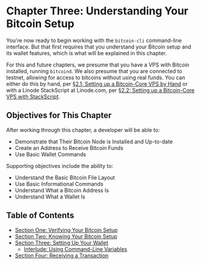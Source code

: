 # Chapter Three: Understanding Your Bitcoin Setup

You're now ready to begin working with the `bitcoin-cli` command-line interface. But that first requires that you understand your Bitcoin setup and its wallet features, which is what will be explained in this chapter.

For this and future chapters, we presume that you have a VPS with Bitcoin installed, running `bitcoind`. We also presume that you are connected to testnet, allowing for access to bitcoins without using real funds. You can either do this by hand, per [§2.1: Setting up a Bitcoin-Core VPS by Hand](02_1_Setting_Up_a_Bitcoin-Core_VPS_by_Hand.md) or with a Linode StackScript at Linode.com, per [§2.2: Setting up a Bitcoin-Core VPS with StackScript](02_2_Setting_Up_a_Bitcoin-Core_VPS_with_StackScript.md).

## Objectives for This Chapter

After working through this chapter, a developer will be able to:

   * Demonstrate that Their Bitcoin Node is Installed and Up-to-date
   * Create an Address to Receive Bitcoin Funds
   * Use Basic Wallet Commands
   
Supporting objectives include the ability to:

   * Understand the Basic Bitcoin File Layout
   * Use Basic Informational Commands
   * Understand What a Bitcoin Address Is
   * Understand What a Wallet Is
   
## Table of Contents

* [Section One: Verifying Your Bitcoin Setup](03_1_Verifying_Your_Bitcoin_Setup.md)
* [Section Two: Knowing Your Bitcoin Setup](03_2_Knowing_Your_Bitcoin_Setup.md)
* [Section Three: Setting Up Your Wallet](03_3_Setting_Up_Your_Wallet.md)
   * [Interlude: Using Command-Line Variables](03_3__Interlude_Using_Command-Line_Variables.md)
* [Section Four: Receiving a Transaction](03_4_Receiving_a_Transaction.md)


